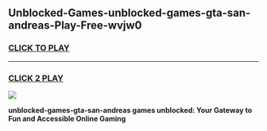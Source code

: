 
## Unblocked-Games-unblocked-games-gta-san-andreas-Play-Free-wvjw0
<h3>
<a href="https://premium76.site?title=unblocked-games-gta-san-andreas&ref=18A1">CLICK TO PLAY</a></h3>
<hr>

<h3>
<a href="https://premium76.site?title=unblocked-games-gta-san-andreas&ref=18A1">CLICK 2 PLAY</a>
  
</h3>

<a href="https://premium76.site?title=unblocked-games-gta-san-andreas&ref=18A1"><img src="https://clearcache.store/games.png"></a>


**unblocked-games-gta-san-andreas games unblocked: Your Gateway to Fun and Accessible Online Gaming**
